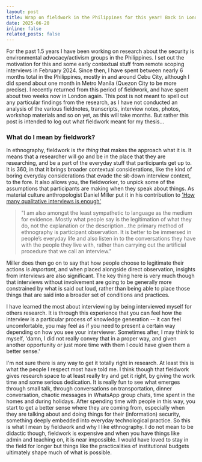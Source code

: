 ```yaml
---
layout: post
title: Wrap on fieldwork in the Philippines for this year! Back in London. 
date: 2025-06-20 
inline: false
related_posts: false
---
```


For the past 1.5 years I have been working on research about the security is environmental advocacy/activism groups in the Philippines. I set out the motivation for this and some early contextual stuff from remote scoping interviews in February 2024. Since then, I have spent between nearly 6 months total in the Philippines, mostly in and around Cebu City, although I did spend about one month in Metro Manila (Quezon City to be more precise). I recently returned from this period of fieldwork, and have spent about two weeks now in London again. This post is not meant to spell out any particular findings from the research, as I have not conducted an analysis of the various fieldnotes, transcripts, interview notes, photos, workshop materials and so on yet, as this will take months. But rather this post is intended to log out what fieldwork meant for my thesis...

### What do I mean by fieldwork?

In ethnography, fieldwork is *the thing* that makes the approach what it is. It means that a researcher will go and be in the place that they are researching, and be a part of the everyday stuff that participants get up to. It is 360, in that it brings broader contextual considerations, like the kind of boring everyday considerations that evade the sit-down interview context, to the fore. It also allows you, the fieldworker, to unpick some of the assumptions that participants are making when they speak about things. As material culture anthropologist Daniel Miller put it in his contribution to ['How many qualitative interviews is enough'](https://eprints.ncrm.ac.uk/id/eprint/2273/4/how_many_interviews.pdf) 

> "I am also amongst the least sympathetic to language as the medium for evidence. Mostly what people say is the legitimation of what they do, not the explanation or the description...the primary method of ethnography is participant observation. It is better to be immersed in people’s everyday life and also listen in to the conversations they have with the people they live with, rather than carrying out the artificial procedure that we call an interview."

Miller does then go on to say that how people choose to legitimate their actions *is important*, and when placed alongside direct observation, insights from interviews are also significant. The key thing here is very much though that interviews without involvement are going to be generally more constrained by what is said out loud, rather than being able to place those things that are said into a broader set of conditions and practices. 

I have learned the most about interviewing by being interviewed myself for others research. It is through this experience that you can feel how the interview is a particular process of knowledge generation -- it can feel uncomfortable, you may feel as if you need to present a certain way depending on how you see your interviewer. Sometimes after, I may think to myself, 'damn, I did not really convey that in a proper way, and given another opportunity or just more time with them I could have given them a better sense.' 

I'm not sure there is any way to get it totally right in research. At least this is what the people I respect most have told me. I think though that fieldwork gives research space to at least really try and get it right, by giving the work time and some serious dedication. It is really fun to see what  emerges through small talk, through conversations on transportation, dinner conversation, chaotic messages in WhatsApp group chats, time spent in the homes and during holidays. After spending time with people in this way, you start to get a better sense where they are coming from, especially when they are talking about and doing things for their (information) security, something deeply embedded into everyday technological practice. So this is what I mean by fieldwork and why I like ethnography. I do not mean to be didactic though, fieldwork is expensive and when you have things like admin and teaching on, it is near impossible. I would have loved to stay in the field for longer but things like the practicalities of institutional budgets ultimately shape much of what is possible. 